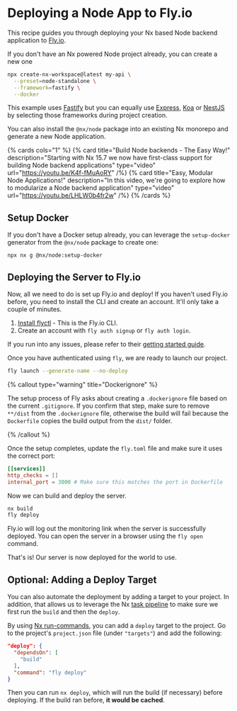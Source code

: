 # Deploying a Node App to Fly.io

This recipe guides you through deploying your Nx based Node backend application to [Fly.io](https://fly.io/).

If you don't have an Nx powered Node project already, you can create a new one

```bash
npx create-nx-workspace@latest my-api \
  --preset=node-standalone \
  --framework=fastify \
  --docker
```

This example uses [Fastify](https://www.fastify.io/) but you can equally use [Express](https://expressjs.com/), [Koa](https://koajs.com/) or [NestJS](https://nestjs.com/) by selecting those frameworks during project creation.

You can also install the `@nx/node` package into an existing Nx monorepo and generate a new Node application.

{% cards cols="1" %}
{% card title="Build Node backends - The Easy Way!" description="Starting with Nx 15.7 we now have first-class support for building Node backend applications" type="video" url="https://youtu.be/K4f-fMuAoRY" /%}
{% card title="Easy, Modular Node Applications!" description="In this video, we're going to explore how to modularize a Node backend application" type="video" url="https://youtu.be/LHLW0b4fr2w" /%}
{% /cards %}

## Setup Docker

If you don't have a Docker setup already, you can leverage the `setup-docker` generator from the `@nx/node` package to create one:

```shell
npx nx g @nx/node:setup-docker
```

## Deploying the Server to Fly.io

Now, all we need to do is set up Fly.io and deploy! If you haven't used Fly.io before, you need to install the CLI and create an account. It'll only take a couple of minutes.

1. [Install flyctl](https://fly.io/docs/hands-on/install-flyctl/) - This is the Fly.io CLI.
2. Create an account with `fly auth signup` or `fly auth login`.

If you run into any issues, please refer to their [getting started guide](https://fly.io/docs/speedrun/).

Once you have authenticated using `fly`, we are ready to launch our project.

```bash
fly launch --generate-name --no-deploy
```

{% callout type="warning" title="Dockerignore" %}

The setup process of Fly asks about creating a `.dockerignore` file based on the current `.gitignore`. If you confirm that step, make sure to remove `**/dist` from the `.dockerignore` file, otherwise the build will fail because the `Dockerfile` copies the build output from the `dist/` folder.

{% /callout %}

Once the setup completes, update the `fly.toml` file and make sure it uses the correct port:

```toml {% fileName="fly.toml" %}
[[services]]
http_checks = []
internal_port = 3000 # Make sure this matches the port in Dockerfile
```

Now we can build and deploy the server.

```bash
nx build
fly deploy
```

Fly.io will log out the monitoring link when the server is successfully deployed. You can open the server in a browser using the `fly open` command.

That's is! Our server is now deployed for the world to use.

## Optional: Adding a Deploy Target

You can also automate the deployment by adding a target to your project. In addition, that allows us to leverage the Nx [task pipeline](/concepts/task-pipeline-configuration) to make sure we first run the `build` and then the `deploy`.

By using [Nx run-commands](/recipes/executors/run-commands-executor), you can add a `deploy` target to the project. Go to the project's `project.json` file (under `"targets"`) and add the following:

```json {% fileName="project.json" %}
"deploy": {
  "dependsOn": [
    "build"
  ],
  "command": "fly deploy"
}
```

Then you can run `nx deploy`, which will run the build (if necessary) before deploying. If the build ran before, **it would be cached**.
